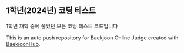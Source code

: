 ## 1학년(2024년) 코딩 테스트
1학년 재학 중에 풀었던 모든 코딩 테스트 코드입니다

This is an auto push repository for Baekjoon Online Judge created with [BaekjoonHub](https://github.com/BaekjoonHub/BaekjoonHub).
